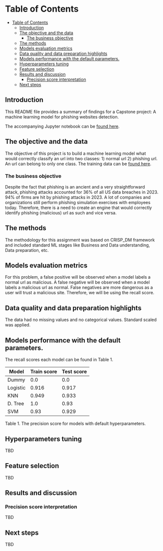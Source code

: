 
# Table of Contents
<!-- TOC -->

- [Table of Contents](#table-of-contents)
    - [Introduction](#introduction)
    - [The objective and the data](#the-objective-and-the-data)
        - [The business objective](#the-business-objective)
    - [The methods](#the-methods)
    - [Models evaluation metrics](#models-evaluation-metrics)
    - [Data quality and data preparation highlights](#data-quality-and-data-preparation-highlights)
    - [Models performance with the default parameters.](#models-performance-with-the-default-parameters)
    - [Hyperparameters tuning](#hyperparameters-tuning)
    - [Feature selection](#feature-selection)
    - [Results and discussion](#results-and-discussion)
        - [Precision score interpretation](#precision-score-interpretation)
    - [Next steps](#next-steps)

<!-- /TOC -->
## Introduction

This README file provides a summary of findings for a Capstone project: A machine learning model for phishing websites detection.

The accompanying Jupyter notebook can be [found here](https://github.com/epakhomov/capstone/blob/main/scr/DataSet1_3.ipynb). 

## The objective and the data

The objective of this project is to build a machine learning model what would correctly classify an url into two classes: 1) normal url 2) phishing url. An url can belong to only one class. The training data can be [found here](https://github.com/epakhomov/capstone/tree/main/data/dataset_full.csv).


### The business objective 

Despite the fact that phishing is an ancient and a very straightforward attack, phishing attacks accounted for 36% of all US data breaches in 2023. 94% of firms are hit by phishing attacks in 2023. A lot of companies and organizations still perform phishing simulation exercises with employees today. Therefore, there is a need to create an engine that would correctly identify phishing (malicious) url as such and vice versa. 


## The methods

The methodology for this assignment was based on CRISP_DM framework and included standard ML stages like Business and Data understanding, Data preparation, etc. 

## Models evaluation metrics

For this problem, a false positive will be observed when a model labels a normal url as malicious. A false negative will be observed when a model labels a malicious url as normal. False negatives are more dangerous as a user will trust a malicious site. Therefore, we will be using the recall score.


## Data quality and data preparation highlights

The data had no missing values and no categorical values. Standard scaled was applied.

## Models performance with the default parameters.

The recall scores each model can be found in Table 1.

|  Model  | Train score | Test score|
|---------|-------------|-----------|
| Dummy   | 0.0         | 0.0       |
| Logistic| 0.916	    | 0.917     |    
| KNN     | 0.949       | 0.933     |   
| D. Tree | 1.0         | 0.93      |
| SVM     | 0.93        | 0.929     |

Table 1. The precision score for models with default hyperparameters.

## Hyperparameters tuning

TBD

## Feature selection 

TBD


## Results and discussion

### Precision score interpretation

TBD

## Next steps

TBD